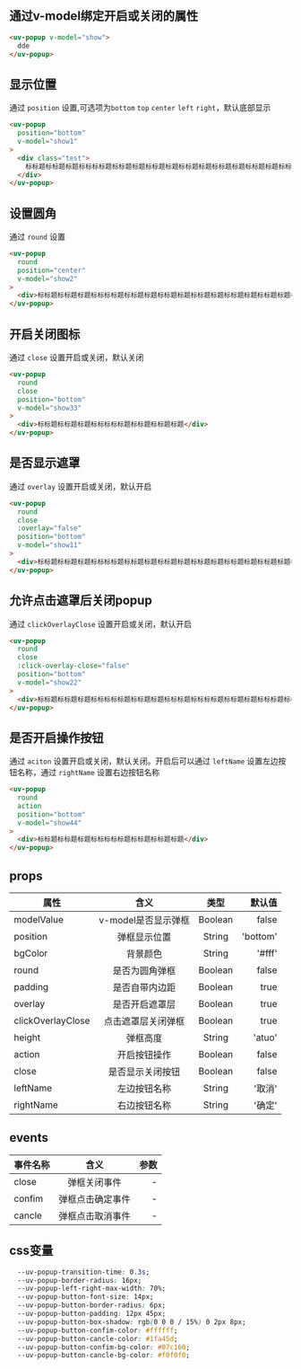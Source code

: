 <script setup>
import useCompStore from '../store/copname.js'
import { onMounted } from 'vue'
const compStore =useCompStore()

onMounted(()=>{
  compStore.updateName('popup')
  console.log('currentName',compStore.currentName)
})

</script>

## 通过v-model绑定开启或关闭的属性

```html
<uv-popup v-model="show">
  dde
</uv-popup>
```

## 显示位置

通过 `position` 设置,可选项为`bottom` `top` `center` `left` `right`，默认底部显示

```html
<uv-popup
  position="bottom"
  v-model="show1"
>
  <div class="test">
    标标题标标题标题标标标标题标标题标题标标题标题标标题标题标标题标题标标题标题标标题标题标标题标题标题标标题标标题标题标标题标题标标题标题标标标标题标标题标题标标标标题标标题标题标标题标题标标题标题标标题标题标标题标题标标题标题标标题标题标题标标题标标题标题标标题
  </div>
</uv-popup>
```

## 设置圆角

通过 `round` 设置

```html
<uv-popup
  round
  position="center"
  v-model="show2"
>
  <div>标标题标标题标题标标标标题标标题标题标标题标题标标题标题标标题标题标标题标题标标题标题标标题标题标题标标题标标题标题标标题标题标标题标题标标题标题标标题标题标标题标题标标题标题标题题标题标标题标题标标题标题标标题标题标标题标题标标题标题标题</div>
</uv-popup>
```

## 开启关闭图标

通过 `close` 设置开启或关闭，默认关闭

```html
<uv-popup
  round
  close
  position="bottom"
  v-model="show33"
>
  <div>标标题标标题标题标标标标标题标标题标标题标题</div>
</uv-popup>
```

## 是否显示遮罩

通过 `overlay` 设置开启或关闭，默认开启

```html
<uv-popup
  round
  close
  :overlay="false"
  position="bottom"
  v-model="show11"
>
  <div>标标题标标题标题标标标标题标标题标题标标题标题标标题标题标标题标题标标题标题标标题标题标标题标题标题标标题标标题标题标标题标题标标题标题标标题标题标标题标题标标题标题标标题标题标题题标题标标题标题标标题标题标标题标题标标题标题标标题标题标题</div>
</uv-popup>
```

## 允许点击遮罩后关闭popup

通过 `clickOverlayClose` 设置开启或关闭，默认开启

```html
<uv-popup
  round
  close
  :click-overlay-close="false"
  position="bottom"
  v-model="show22"
>
  <div>标标题标标题标题标标标标标题标标题标题标标标题标标标标题标标题标题标标标题标标题标题标标标标题标题标标题标题标标题标题标标题标题标标题标题标标题标题标标题标题标标题标题标题</div>
</uv-popup>
```

## 是否开启操作按钮

通过 `aciton` 设置开启或关闭，默认关闭。开启后可以通过 `leftName` 设置左边按钮名称，通过 `rightName` 设置右边按钮名称

```html
<uv-popup
  round
  action
  position="bottom"
  v-model="show44"
>
  <div>标标题标标题标题标标标标标题标标题标标题标题</div>
</uv-popup>
```

## props

| 属性         |     含义     |  类型   |   默认值 |
| ------------ | :----------: | :-----: | -------: |
| modelValue         |   v-model是否显示弹框   | Boolean  |  false |
| position      | 弹框显示位置 | String  | 'bottom' |
| bgColor        |   背景颜色   | String  |  '#fff' |
| round         |   是否为圆角弹框   | Boolean | false |
| padding        |  是否自带内边距  | Boolean  |   true |
| overlay        |  是否开启遮罩层  | Boolean  |   true |
| clickOverlayClose  |  点击遮罩层关闭弹框  | Boolean  |   true |
| height  |  弹框高度  | String  |   'atuo' |
| action  |  开启按钮操作  | Boolean  |   false|
| close  | 是否显示关闭按钮  | Boolean  |   false|
| leftName  | 左边按钮名称  | String  |   '取消'|
| rightName  | 右边按钮名称  | String  |   '确定'|

## events

| 事件名称 |   含义   | 参数 |
| -------- | :------: | ---: |
| close    | 弹框关闭事件 |    - |
| confim    | 弹框点击确定事件 |    - |
| cancle    | 弹框点击取消事件 |    - |

## css变量

```css
  --uv-popup-transition-time: 0.3s;
  --uv-popup-border-radius: 16px;
  --uv-popup-left-right-max-width: 70%;
  --uv-popup-button-font-size: 14px;
  --uv-popup-button-border-radius: 6px;
  --uv-popup-button-padding: 12px 45px;
  --uv-popup-button-box-shadow: rgb(0 0 0 / 15%) 0 2px 8px;
  --uv-popup-button-confim-color: #ffffff;
  --uv-popup-button-cancle-color: #1fa45d;
  --uv-popup-button-confim-bg-color: #07c160;
  --uv-popup-button-cancle-bg-color: #f0f0f0;
```


